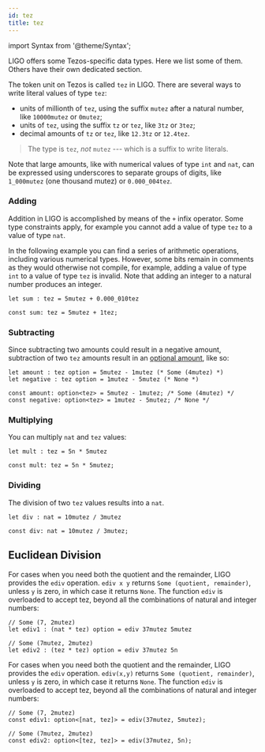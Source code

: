```yaml
---
id: tez
title: tez
---
```


import Syntax from '@theme/Syntax';

LIGO offers some Tezos-specific data types. Here we list some of
them. Others have their own dedicated section.

The token unit on Tezos is called `tez` in LIGO. There are several
ways to write literal values of type `tez`:

  * units of millionth of `tez`, using the suffix `mutez` after a
    natural number, like `10000mutez` or `0mutez`;
  * units of `tez`, using the suffix `tz` or `tez`, like `3tz` or
    `3tez`;
  * decimal amounts of `tz` or `tez`, like `12.3tz` or `12.4tez`.

> The type is `tez`, *not* `mutez` --- which is a suffix to write
> literals.

Note that large amounts, like with numerical values of type `int` and
`nat`, can be expressed using underscores to separate groups of
digits, like `1_000mutez` (one thousand mutez) or `0.000_004tez`.

### Adding

Addition in LIGO is accomplished by means of the `+` infix
operator. Some type constraints apply, for example you cannot add a
value of type `tez` to a value of type `nat`.

In the following example you can find a series of arithmetic
operations, including various numerical types. However, some bits
remain in comments as they would otherwise not compile, for example,
adding a value of type `int` to a value of type `tez` is invalid. Note
that adding an integer to a natural number produces an integer.

<Syntax syntax="cameligo">

```cameligo group=tez
let sum : tez = 5mutez + 0.000_010tez
```

</Syntax>

<Syntax syntax="jsligo">

```jsligo group=tez
const sum: tez = 5mutez + 1tez;
```

</Syntax>

### Subtracting

Since subtracting two amounts could result in a negative amount,
subtraction of two `tez` amounts result in an
[optional amount](.././data-types/variants#options), like so:

<Syntax syntax="cameligo">

```cameligo group=tez
let amount : tez option = 5mutez - 1mutez (* Some (4mutez) *)
let negative : tez option = 1mutez - 5mutez (* None *)
```

</Syntax>

<Syntax syntax="jsligo">

```jsligo group=tez
const amount: option<tez> = 5mutez - 1mutez; /* Some (4mutez) */
const negative: option<tez> = 1mutez - 5mutez; /* None */
```

</Syntax>

### Multiplying

You can multiply `nat` and `tez` values:

<Syntax syntax="cameligo">

```cameligo group=tez
let mult : tez = 5n * 5mutez
```

</Syntax>

<Syntax syntax="jsligo">

```jsligo group=tez
const mult: tez = 5n * 5mutez;
```

</Syntax>

### Dividing

The division of two `tez` values results into a `nat`.

<Syntax syntax="cameligo">

```cameligo group=tez
let div : nat = 10mutez / 3mutez
```

</Syntax>

<Syntax syntax="jsligo">

```jsligo group=tez
const div: nat = 10mutez / 3mutez;
```

</Syntax>

## Euclidean Division

<Syntax syntax="cameligo">

For cases when you need both the quotient and the remainder, LIGO
provides the `ediv` operation. `ediv x y` returns `Some (quotient,
remainder)`, unless `y` is zero, in which case it returns `None`. The
function `ediv` is overloaded to accept tez, beyond all the
combinations of natural and integer numbers:

```cameligo group=tez_euclidean
// Some (7, 2mutez)
let ediv1 : (nat * tez) option = ediv 37mutez 5mutez

// Some (7mutez, 2mutez)
let ediv2 : (tez * tez) option = ediv 37mutez 5n
```

</Syntax>

<Syntax syntax="jsligo">

For cases when you need both the quotient and the remainder, LIGO
provides the `ediv` operation. `ediv(x,y)` returns `Some (quotient,
remainder)`, unless `y` is zero, in which case it returns `None`. The
function `ediv` is overloaded to accept tez, beyond all the
combinations of natural and integer numbers:

```jsligo group=tez_euclidean
// Some (7, 2mutez)
const ediv1: option<[nat, tez]> = ediv(37mutez, 5mutez);

// Some (7mutez, 2mutez)
const ediv2: option<[tez, tez]> = ediv(37mutez, 5n);
```

</Syntax>
